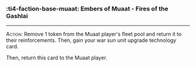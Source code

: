 ### :ti4-faction-base-muaat: __Embers of Muaat - Fires of the Gashlai__

---
<span style="font-variant:small-caps;">Action</span>: Remove 1 token from the Muaat player's fleet pool and return it to their reinforcements. Then, gain your war sun unit upgrade technology card.

Then, return this card to the Muaat player.